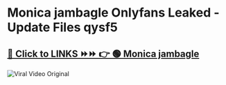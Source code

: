 
 # Monica jambagle Onlyfans Leaked - Update Files qysf5

## <h2><a href="https://clipsfans.com/Monica_jambagle&ref=git">🔗 Click to LINKS ⏩⏩ 👉 🟢 Monica jambagle </a></h2>

<a href="https://clipsfans.com/Monica_jambagle&ref=git" rel="nofollow" data-target="animated-image.originalLink"><img src="https://i.ibb.co.com/xMMVF88/686577567.gif" alt="Viral Video Original" style="max-width: 100%; display: inline-block;" data-target="animated-image.originalImage"></a>

